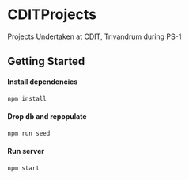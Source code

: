 # CDITProjects

Projects Undertaken at CDIT, Trivandrum during PS-1

## Getting Started

#### Install dependencies
``` bash
npm install
```

#### Drop db and repopulate
``` bash
npm run seed
```

#### Run server
``` bash
npm start
```


